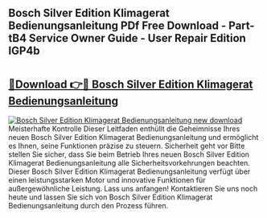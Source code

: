 ## Bosch Silver Edition Klimagerat Bedienungsanleitung PDf Free Download - Part-tB4 Service Owner Guide - User Repair Edition lGP4b

# <h2><a href="http://df5pbhf.blite.top/?on=Bosch+Silver+Edition+Klimagerat+Bedienungsanleitung">🔗Download 👉🔴 Bosch Silver Edition Klimagerat Bedienungsanleitung</a></h2>

[![Bosch Silver Edition Klimagerat Bedienungsanleitung new download](https://i.imgur.com/lujVjoI.png)](http://df5pbhf.blite.top/?on=Bosch+Silver+Edition+Klimagerat+Bedienungsanleitung)
Meisterhafte Kontrolle Dieser Leitfaden enthüllt die Geheimnisse Ihres neuen Bosch Silver Edition Klimagerat Bedienungsanleitung und ermöglicht es Ihnen, seine Funktionen präzise zu steuern. Sicherheit geht vor Bitte stellen Sie sicher, dass Sie beim Betrieb Ihres neuen Bosch Silver Edition Klimagerat Bedienungsanleitung alle Sicherheitsvorkehrungen beachten. Dieser Bosch Silver Edition Klimagerat Bedienungsanleitung verfügt über einen leistungsstarken Motor und innovative Funktionen für außergewöhnliche Leistung. Lass uns anfangen! Kontaktieren Sie uns noch heute und lassen Sie sich von Bosch Silver Edition Klimagerat Bedienungsanleitung durch den Prozess führen.
